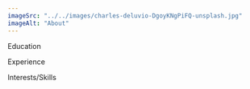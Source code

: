 ```yaml
---
imageSrc: "../../images/charles-deluvio-DgoyKNgPiFQ-unsplash.jpg"
imageAlt: "About"
---
```


Education

Experience

Interests/Skills

